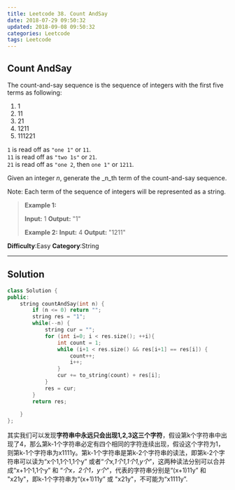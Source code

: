 ```yaml
---
title: Leetcode 38. Count AndSay
date: 2018-07-29 09:50:32
updated: 2018-09-08 09:50:32
categories: Leetcode
tags: Leetcode
---
```

## Count AndSay
The count-and-say sequence is the sequence of integers with the first five terms as following:

1. 1
2. 11
3. 21
4. 1211
5. 111221

`1`  is read off as  `"one 1"`  or  `11`.  
`11`  is read off as  `"two 1s"`  or  `21`.  
`21`  is read off as  `"one 2`, then  `one 1"`  or  `1211`.  

Given an integer  _n_, generate the  _n_th  term of the count-and-say sequence.

Note: Each term of the sequence of integers will be represented as a string.

> **Example 1:**
>
> **Input:** 1
> **Output:** "1"
> 
> **Example 2:**
> **Input:** 4
> **Output:** "1211"

**Difficulty**:Easy
**Category**:String
<!--more-->
****

## Solution

```cpp
class Solution {
public:
    string countAndSay(int n) {
        if (n <= 0) return "";
        string res = "1";
        while(--n) {
            string cur = "";
            for (int i=0; i < res.size(); ++i){
                int count = 1;
                while (i+1 < res.size() && res[i+1] == res[i]) {
                    count++;
                    i++;
                }
                cur += to_string(count) + res[i];
            }
            res = cur;
        }
        return res;
        
    }
};
```

其实我们可以发现**字符串中永远只会出现1,2,3这三个字符**，假设第k个字符串中出现了4，那么第k-1个字符串必定有四个相同的字符连续出现，假设这个字符为1，则第k-1个字符串为x1111y。第k-1个字符串是第k-2个字符串的读法，即第k-2个字符串可以读为“x个1,1个1,1个y” 或者“*个x,1个1,1个1,y个*”，这两种读法分别可以合并成“x+1个1,1个y” 和 “*个x，2个1，y个*”，代表的字符串分别是“(x+1)11y” 和 "x21y"，即k-1个字符串为“(x+1)11y” 或 "x21y"，不可能为“x1111y”.